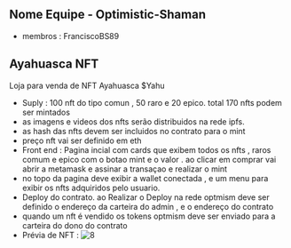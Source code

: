 ## Nome Equipe - Optimistic-Shaman
- membros : FranciscoBS89
## Ayahuasca NFT
Loja para venda de NFT Ayahuasca $Yahu
- Suply : 100 nft do tipo comun , 50 raro e 20 epico.  total 170 nfts podem ser mintados
- as imagens e videos dos nfts serão distribuidos na rede  ipfs.
- as hash das nfts devem ser incluidos no contrato para o mint
-  preço nft vai ser definido em eth
-  Front end : Pagina incial com cards que exibem todos os nfts , raros comum e epico com o botao mint e o valor . ao clicar em comprar vai abrir a metamask e assinar a transaçao e realizar o mint
- no topo da pagina deve exibir a wallet conectada  , e um menu para exibir os nfts adquiridos pelo usuario.
- Deploy do contrato. ao Realizar o Deploy na rede optmism deve ser definido o endereço da carteira do admin , e o endereço do contrato 
- quando um nft é vendido os tokens optmism deve ser enviado para a carteira do dono do contrato
- Prévia de NFT :
![8](https://github.com/FranciscoBSpadaro/Hackathon-Nearx-Optimism/assets/69543568/8eff1a52-afdf-4366-a812-d393923615d9)
